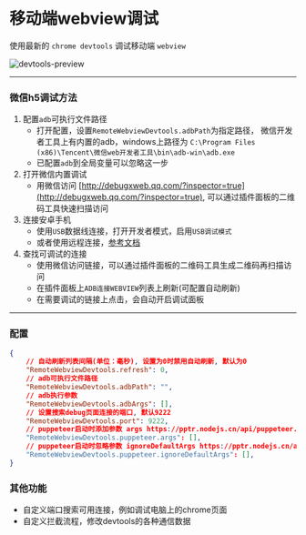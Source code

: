 # 移动端webview调试
使用最新的 `chrome devtools` 调试移动端 `webview`

![devtools-preview](https://cdn.jsdelivr.net/gh/jackiotyu/remote-webview-devtools@0.2.13/images/devtools-preview.png)

***
### 微信h5调试方法

1. 配置`adb`可执行文件路径
    - 打开配置，设置`RemoteWebviewDevtools.adbPath`为指定路径，
      微信开发者工具上有内置的adb，windows上路径为 `C:\Program Files (x86)\Tencent\微信web开发者工具\bin\adb-win\adb.exe`
    - 已配置`adb`到全局变量可以忽略这一步
1. 打开微信内置调试
    - 用微信访问 [http://debugxweb.qq.com/?inspector=true](http://debugxweb.qq.com/?inspector=true),
    可以通过插件面板的二维码工具快速扫描访问
1. 连接安卓手机
    - 使用`USB`数据线连接，打开开发者模式，启用`USB调试模式`
    - 或者使用远程连接，[参考文档](https://juejin.cn/post/7198041490626576442)
1. 查找可调试的连接
    - 使用微信访问链接，可以通过插件面板的二维码工具生成二维码再扫描访问
    - 在插件面板上`ADB连接WEBVIEW`列表上刷新(可配置自动刷新)
    - 在需要调试的链接上点击，会自动开启调试面板
***

### 配置
```json
{
    // 自动刷新列表间隔(单位：毫秒), 设置为0时禁用自动刷新, 默认为0
    "RemoteWebviewDevtools.refresh": 0,
    // adb可执行文件路径
    "RemoteWebviewDevtools.adbPath": "",
    // adb执行参数
    "RemoteWebviewDevtools.adbArgs": [],
    // 设置搜索debug页面连接的端口, 默认9222
    "RemoteWebviewDevtools.port": 9222,
    // puppeteer启动时添加参数 args https://pptr.nodejs.cn/api/puppeteer.browserlaunchargumentoptions#args
    "RemoteWebviewDevtools.puppeteer.args": [],
    // puppeteer启动时忽略参数 ignoreDefaultArgs https://pptr.nodejs.cn/api/puppeteer.launchoptions#ignoredefaultargs
    "RemoteWebviewDevtools.puppeteer.ignoreDefaultArgs": [],
}
```

### 其他功能
- 自定义端口搜索可用连接，例如调试电脑上的chrome页面
- 自定义拦截流程，修改devtools的各种通信数据

